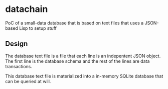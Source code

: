 # datachain

PoC of a small-data database that is based on text files that uses a JSON-based Lisp to setup stuff 

## Design

The database text file is a file that each line is an indepentent JSON object. The first line
is the database schema and the rest of the lines are data transactions.

This database text file is materialized into a in-memory SQLite database that can be queried at will.
